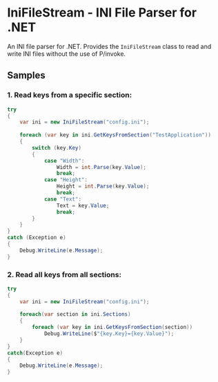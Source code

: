 #  IniFileStream - INI File Parser for .NET
An INI file parser for .NET. Provides the `IniFileStream` class to read and write INI files without the use of P/invoke. 


## Samples

### 1. Read keys from a specific section:
```csharp
try
{
    var ini = new IniFileStream("config.ini");
    
    foreach (var key in ini.GetKeysFromSection("TestApplication"))
    {
        switch (key.Key)
        {
            case "Width":
                Width = int.Parse(key.Value);
                break;
            case "Height":
                Height = int.Parse(key.Value);
                break;
            case "Text":
                Text = key.Value;
                break;
        }
    }
}
catch (Exception e)
{
    Debug.WriteLine(e.Message);
}
```

### 2. Read all keys from all sections:
```csharp
try
{
    var ini = new IniFileStream("config.ini");
    
    foreach(var section in ini.Sections)
    {
        foreach (var key in ini.GetKeysFromSection(section))
            Debug.WriteLine($"{key.Key}={key.Value}");
    }
}
catch(Exception e)
{
    Debug.WriteLine(e.Message);
}
```
